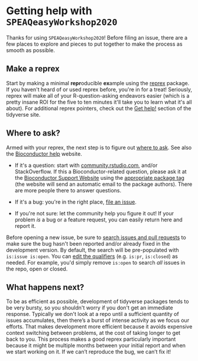 # Getting help with `SPEAQeasyWorkshop2020`

Thanks for using `SPEAQeasyWorkshop2020`!
Before filing an issue, there are a few places to explore and pieces to put together to make the process as smooth as possible.

## Make a reprex

Start by making a minimal **repr**oducible **ex**ample using the  [reprex](https://reprex.tidyverse.org/) package.
If you haven't heard of or used reprex before, you're in for a treat!
Seriously, reprex will make all of your R-question-asking endeavors easier (which is a pretty insane ROI for the five to ten minutes it'll take you to learn what it's all about).
For additional reprex pointers, check out the [Get help!](https://www.tidyverse.org/help/) section of the tidyverse site.

## Where to ask?

Armed with your reprex, the next step is to figure out [where to ask](https://www.tidyverse.org/help/#where-to-ask). See also the [Bioconductor help](http://bioconductor.org/help/) website.

*   If it's a question: start with [community.rstudio.com](https://community.rstudio.com/), and/or StackOverflow. If this a Bioconductor-related question, please ask it at the [Bioconductor Support Website](https://support.bioconductor.org/) using the [appropriate package tag](https://support.bioconductor.org/t/SPEAQeasyWorkshop2020) (the website will send an automatic email to the package authors). There are more people there to answer questions.

*   If it's a bug: you're in the right place, [file an issue](https://github.com/LieberInstitute/SPEAQeasyWorkshop2020/issues/new).

*   If you're not sure: let the community help you figure it out!
    If your problem _is_ a bug or a feature request, you can easily return here and report it.

Before opening a new issue, be sure to [search issues and pull requests](https://github.com/LieberInstitute/SPEAQeasyWorkshop2020/issues) to make sure the bug hasn't been reported and/or already fixed in the development version.
By default, the search will be pre-populated with `is:issue is:open`.
You can [edit the qualifiers](https://help.github.com/articles/searching-issues-and-pull-requests/)  (e.g. `is:pr`, `is:closed`) as needed.
For example, you'd simply remove `is:open` to search _all_ issues in the repo, open or closed.

## What happens next?

To be as efficient as possible, development of tidyverse packages tends to be very bursty, so you shouldn't worry if you don't get an immediate response.
Typically we don't look at a repo until a sufficient quantity of issues accumulates, then there’s a burst of intense activity as we focus our efforts.
That makes development more efficient because it avoids expensive context switching between problems, at the cost of taking longer to get back to you.
This process makes a good reprex particularly important because it might be multiple months between your initial report and when we start working on it.
If we can’t reproduce the bug, we can’t fix it!
